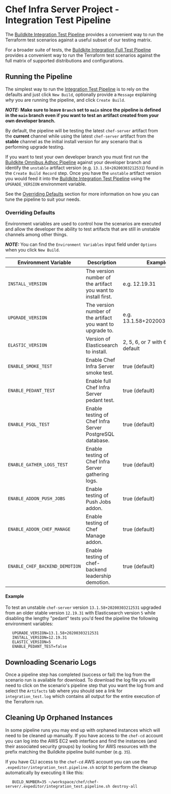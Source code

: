 # Chef Infra Server Project - Integration Test Pipeline

The [Buildkite Integration Test
Pipeline](https://buildkite.com/chef/chef-chef-server-main-integration-test)
provides a convenient way to run the Terraform test scenarios against
a useful subset of our testing matrix.

For a broader suite of tests, the [Buildkite Integration Full Test
Pipeline](https://buildkite.com/chef/chef-chef-server-main-integration-test-full)
provides a convenient way to run the Terraform test scenarios against
the full matrix of supported distributions and configurations.

## Running the Pipeline

The simplest way to run the [Integration Test Pipeline](https://buildkite.com/chef/chef-chef-server-main-integration-test) is to rely on the defaults and just click `New Build`, optionally provide a `Message` explaining *why* you are running the pipeline, and click `Create Build`.

***NOTE:*** **Make sure to leave `Branch` set to `main` since the pipeline is defined in the `main` branch even if you want to test an artifact created from your own developer branch.**

By default, the pipeline will be testing the latest `chef-server` artifact from the **current** channel while using the latest `chef-server` artifact from the **stable** channel as the initial install version for any scenario that is performing upgrade testing.

If you want to test your own developer branch you must first run the [Buildkite Omnibus Adhoc Pipeline](https://buildkite.com/chef/chef-chef-server-main-omnibus-adhoc) against your developer branch and identify the `unstable` artifact version (e.g. `13.1.58+20200303212531`) found in the `Create Build Record` step.  Once you have the `unstable` artifact version you would feed it into the [Buildkite Integration Test Pipeline](https://buildkite.com/chef/chef-chef-server-main-integration-test) using the `UPGRADE_VERSION` environment variable.

See the [Overriding Defaults](Overriding-Defaults) section for more information on how you can tune the pipeline to suit your needs.

### Overriding Defaults

Environment variables are used to control how the scenarios are executed and allow the developer the ability to test artifacts that are still in unstable channels among other things.

***NOTE:*** You can find the `Environment Variables` input field under `Options` when you click `New Build`.

| Environment Variable | Description | Example |
|-----------------------------|-----------------------------------------------------------------------------------------------|--------------------------------------------|
| `INSTALL_VERSION` | The version number of the artifact you want to install first. | e.g. 12.19.31 |
| `UPGRADE_VERSION` | The version number of the artifact you want to upgrade to. | e.g. 13.1.58+20200303212531 |
| `ELASTIC_VERSION` | Version of Elasticsearch to install. | 2, 5, 6, or 7 with 6 being the default |
| `ENABLE_SMOKE_TEST` | Enable Chef Infra Server smoke test. | true (default) |
| `ENABLE_PEDANT_TEST` | Enable full Chef Infra Server pedant test. | true (default) |
| `ENABLE_PSQL_TEST` | Enable testing of Chef Infra Server PostgreSQL database. | true (default) |
| `ENABLE_GATHER_LOGS_TEST` | Enable testing of Chef Infra Server gathering logs. | true (default) |
| `ENABLE_ADDON_PUSH_JOBS` | Enable testing of Push Jobs addon. | true (default) |
| `ENABLE_ADDON_CHEF_MANAGE` | Enable testing of Chef Manage addon. | true (default) |
| `ENABLE_CHEF_BACKEND_DEMOTION` | Enable testing of chef-backend leadership demotion. | true (default) |

#### Example

To test an unstable `chef-server` version `13.1.58+20200303212531` upgraded from an older stable version `12.19.31` with Elasticsearch version `5` while disabling the lengthy "pedant" tests you'd feed the pipeline the following environment variables:

```
   UPGRADE_VERSION=13.1.58+20200303212531
   INSTALL_VERSION=12.19.31
   ELASTIC_VERSION=5
   ENABLE_PEDANT_TEST=false
```

## Downloading Scenario Logs

Once a pipeline step has completed (success or fail) the log from the scenario run is available for download.  To download the log file you will need to click on the scenario's pipeline step that you want the log from and select the `Artifacts` tab where you should see a link for `integration_test.log` which contains all output for the entire execution of the Terraform run.

## Cleaning Up Orphaned Instances

In some pipeline runs you may end up with orphaned instances which will need to be cleaned up manually.  If you have access to the `chef-cd` account you can log into the AWS EC2 web interface and find the instances (and their associated security groups) by looking for AWS resources with the prefix matching the Buildkite pipeline build number (e.g. `35`).

If you have CLI access to the `chef-cd` AWS account you can use the `.expeditor/integration_test.pipeline.sh` script to perform the cleanup automatically by executing it like this:

```
   BUILD_NUMBER=35 ~/workspace/chef/chef-server/.expeditor/integration_test.pipeline.sh destroy-all
```
